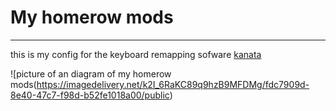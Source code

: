 # My homerow mods
---

this is my config for the keyboard remapping sofware [kanata](https://github.com/jtroo/kanata?tab=readme-ov-file)


![picture of an diagram of my homerow mods(https://imagedelivery.net/k2I_6RaKC89q9hzB9MFDMg/fdc7909d-8e40-47c7-f98d-b52fe1018a00/public)
